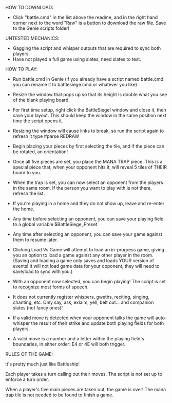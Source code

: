 HOW TO DOWNLOAD:
* Click "battle.cmd" in the list above the readme, and in the right hand corner next to the word "Raw" is a button to download the raw file. Save to the Genie scripts folder!

UNTESTED MECHANICS:
- Gagging the script and whisper outputs that are required to sync both players.
- Have not played a full game using slates, need slates to test.

HOW TO PLAY:
* Run battle.cmd in Genie (if you already have a script named battle.cmd you can rename it to battlesiege.cmd or whatever you like)
* Resize the window that pops up so that its height is double what you see of the blank playing board.
* For first time setup, right click the BattleSiege! window and close it, then save your layout. This should keep the window in the same position next time the script opens it.
* Resizing the window will cause links to break, so run the script again to refresh it type #parse REDRAW

* Begin placing your pieces by first selecting the tile, and if the piece can be rotated, an orientation!
* Once all five pieces are set, you place the MANA TRAP piece. This is a special piece that, when your opponent hits it, will reveal 5 tiles of THEIR board to you.
* When the trap is set, you can now select an opponent from the players in the same room. If the person you want to play with is not there, refresh the list.
* If you're playing in a home and they do not show up, leave and re-enter the home.

* Any time before selecting an opponent, you can save your playing field to a global variable $BattleSiege_Preset
* Any time after selecting an opponent, you can save your game against them to resume later.
* Clicking Load Vs Game will attempt to load an in-progress game, giving you an option to load a game against any other player in the room.
  (Saving and loading a game only saves and loads YOUR version of events! It will not load game data for your opponent, they will need to save/load to sync with you.)

* With an opponent now selected, you can begin playing! The script is set to recognize most forms of speech.
* It does not currently register whispers, gweths, reciting, singing, chanting, etc. Only say, ask, exlaim, yell, belt out... and companion slates (not fancy ones)!
* If a valid move is detected when your opponent talks the game will auto-whisper the result of their strike and update both playing fields for both players.
* A valid move is a number and a letter within the playing field's boundaries, in either order: E4 or 4E will both trigger.
  
RULES OF THE GAME:

It's pretty much just like Battleship!

Each player takes a turn calling out their moves. The script is not set up to enforce a turn order.

When a player's five main pieces are taken out, the game is over! The mana trap tile is not needed to be found to finish a game.
